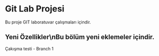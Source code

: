 # Git Lab Projesi
Bu proje GIT laboratuvar çalışmaları içindir.
## Yeni Özellikler\nBu bölüm yeni eklemeler içindir.
Çakışma testi - Branch 1
